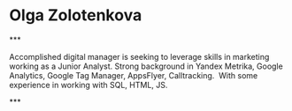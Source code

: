 <h1> Olga Zolotenkova</h1>
***
<p> Accomplished digital manager is seeking to leverage skills in marketing working as a Junior Analyst.
Strong background in Yandex Metrika, Google Analytics, Google Tag Manager, AppsFlyer, Calltracking. 
With some experience in working with SQL, HTML, JS.</p>
***
